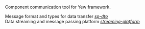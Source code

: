 Component communication tool for Yew framework. 
 
Message format and types for data transfer *[sp-dto](https://github.com/astromq/streaming-platform/sp-dto)*  
Data streaming and message passing platform *[streaming-platform](https://github.com/astromq/streaming-platform/streaming-platform)*